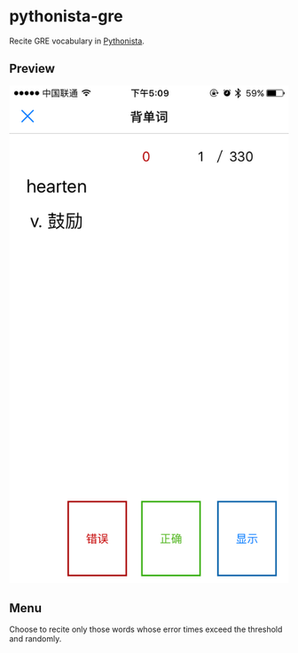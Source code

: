 # pythonista-gre

Recite GRE vocabulary in [Pythonista](http://omz-software.com/pythonista/).

## Preview

![Preview](snapshots/reciting_preview.png)

## Menu

Choose to recite only those words whose error times exceed the threshold and randomly.
